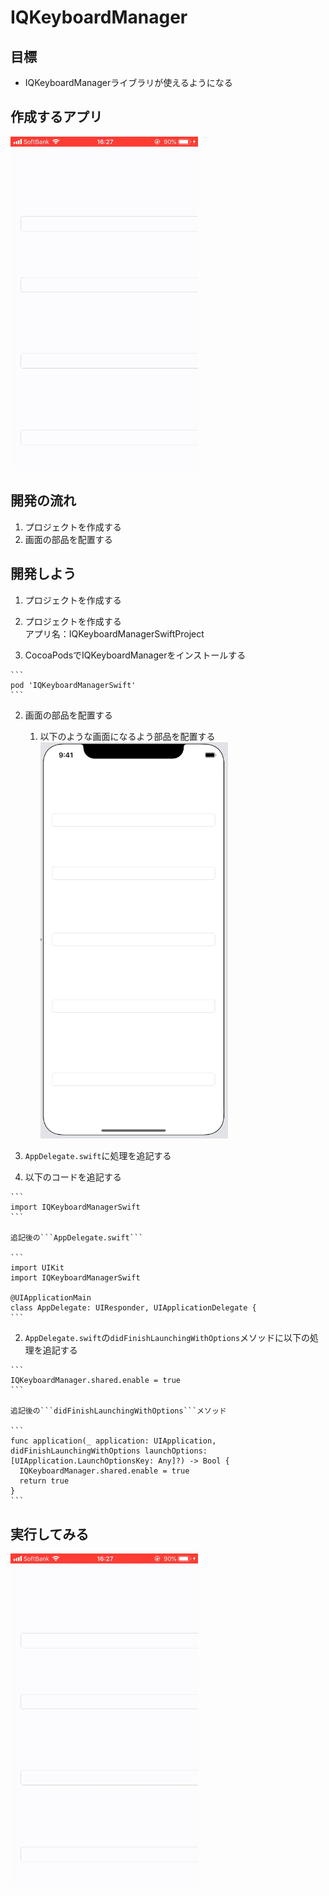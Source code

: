 # IQKeyboardManager  

## 目標
- IQKeyboardManagerライブラリが使えるようになる

## 作成するアプリ
<img src="./img/IQKeyboardManager.gif" width="300px">

## 開発の流れ
1. プロジェクトを作成する
2. 画面の部品を配置する

## 開発しよう
1. プロジェクトを作成する
  1. プロジェクトを作成する  
  アプリ名：IQKeyboardManagerSwiftProject

  2. CocoaPodsでIQKeyboardManagerをインストールする

    ```
    pod 'IQKeyboardManagerSwift'
    ```

2. 画面の部品を配置する
    1. 以下のような画面になるよう部品を配置する  
        <img src="./img/IQProjectUI.png" width="300px">

3. ```AppDelegate.swift```に処理を追記する

  1. 以下のコードを追記する

    ```
    import IQKeyboardManagerSwift
    ```

    追記後の```AppDelegate.swift```

    ```
    import UIKit
    import IQKeyboardManagerSwift

    @UIApplicationMain
    class AppDelegate: UIResponder, UIApplicationDelegate {
    ```
  
  2. ```AppDelegate.swift```の```didFinishLaunchingWithOptions```メソッドに以下の処理を追記する

    ```
    IQKeyboardManager.shared.enable = true
    ```

    追記後の```didFinishLaunchingWithOptions```メソッド

    ```
    func application(_ application: UIApplication, didFinishLaunchingWithOptions launchOptions: [UIApplication.LaunchOptionsKey: Any]?) -> Bool {
      IQKeyboardManager.shared.enable = true
      return true
    }
    ```

## 実行してみる
<img src="./img/IQKeyboardManager.gif" width="300px">
